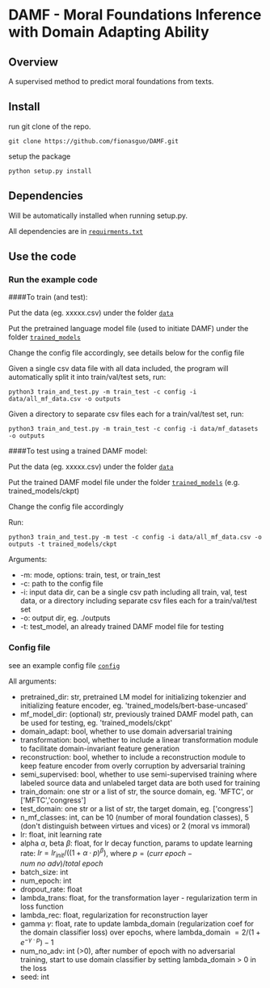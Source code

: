 # DAMF - Moral Foundations Inference with Domain Adapting Ability

## Overview

A supervised method to predict moral foundations from texts.

## Install

run git clone of the repo.

```
git clone https://github.com/fionasguo/DAMF.git
```
setup the package
```
python setup.py install
```

## Dependencies

Will be automatically installed when running setup.py.

All dependencies are in [`requirments.txt`](https://github.com/fionasguo/DAMF/blob/master/requirements.txt)

## Use the code

<!-- dd -->

### Run the example code

####To train (and test):

Put the data (eg. xxxxx.csv) under the folder [`data`](https://github.com/fionasguo/DAMF/tree/master/data)

Put the pretrained language model file (used to initiate DAMF) under the folder [`trained_models`](https://github.com/fionasguo/DAMF/tree/master/trained_models)

Change the config file accordingly, see details below for the config file

Given a single csv data file with all data included, the program will automatically split it into train/val/test sets, run:

```
python3 train_and_test.py -m train_test -c config -i data/all_mf_data.csv -o outputs
```

Given a directory to separate csv files each for a train/val/test set, run:

```
python3 train_and_test.py -m train_test -c config -i data/mf_datasets -o outputs
```

####To test using a trained DAMF model:

Put the data (eg. xxxxx.csv) under the folder [`data`](https://github.com/fionasguo/DAMF/tree/master/data)

Put the trained DAMF model file under the folder [`trained_models`](https://github.com/fionasguo/DAMF/tree/master/trained_models) (e.g. trained_models/ckpt)

Change the config file accordingly

Run:

```
python3 train_and_test.py -m test -c config -i data/all_mf_data.csv -o outputs -t trained_models/ckpt
```

Arguments:

- -m: mode, options: train, test, or train_test
- -c: path to the config file
- -i: input data dir, can be a single csv path including all train, val, test data, or a directory including separate csv files each for a train/val/test set
- -o: output dir, eg. ./outputs
- -t: test_model, an already trained DAMF model file for testing


### Config file
see an example config file [`config`](https://github.com/fionasguo/DAMF/blob/master/config)

All arguments:

- pretrained_dir: str, pretrained LM model for initializing tokenzier and initializing feature encoder, eg. 'trained_models/bert-base-uncased'
- mf_model_dir: (optional) str, previously trained DAMF model path, can be used for testing, eg. 'trained_models/ckpt'
- domain_adapt: bool, whether to use domain adversarial training
- transformation: bool, whether to include a linear transformation module to facilitate domain-invariant feature generation
- reconstruction: bool, whether to include a reconstruction module to keep feature encoder from overly corruption by adversarial training
- semi_supervised: bool, whether to use semi-supervised training where labeled source data and unlabeled target data are both used for training
- train_domain: one str or a list of str, the source domain, eg. 'MFTC', or ['MFTC','congress']
- test_domain: one str or a list of str, the target domain, eg. ['congress']
- n_mf_classes: int, can be 10 (number of moral foundation classes), 5 (don't distinguish between virtues and vices) or 2 (moral vs immoral)
- lr: float, init learning rate
- alpha $\alpha$, beta $\beta$: float, for lr decay function, params to update learning rate: $lr = lr_{init}/((1 +\alpha·p)^\beta)$, where $p = (curr\ epoch − num\ no\ adv)/total\ epoch$
- batch_size: int
- num_epoch: int
- dropout_rate: float
- lambda_trans: float, for the transformation layer - regularization term in loss function
- lambda_rec: float, regularization for reconstruction layer
- gamma $\gamma$: float, rate to update lambda_domain (regularization coef for the domain classifier loss) over epochs, where lambda_domain $= 2/(1 + e^{−\gamma·p})-1$
- num_no_adv: int (>0), after number of epoch with no adversarial training, start to use domain classifier by setting lambda_domain > 0 in the loss
- seed: int
